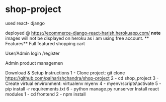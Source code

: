 # shop-project
used react- django 

deployed @ https://ecommerce-django-react-harish.herokuapp.com/
**note** images will not be displayed on heroku as i am using free account.
**
Features**
Full featured shopping cart

User/Admin login /register

Admin product managemen


Download & Setup Instructions
1 - Clone project: git clone https://github.com/palharishchandra/shop-project
2 - cd shop_project
3 - Create virtual environment: virtualenv myenv
4 - myenv\scripts\activate
5 - pip install -r requirements.txt
6 - python manage.py runserver
Install react modules
1 - cd frontend
2 - npm install
